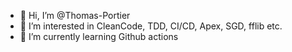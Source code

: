 - 👋 Hi, I’m @Thomas-Portier
- 👀 I’m interested in CleanCode, TDD, CI/CD, Apex, SGD, fflib etc.
- 🌱 I’m currently learning Github actions

<!---
Thomas-Portier/Thomas-Portier is a ✨ special ✨ repository because its `README.md` (this file) appears on your GitHub profile.
You can click the Preview link to take a look at your changes.
--->
